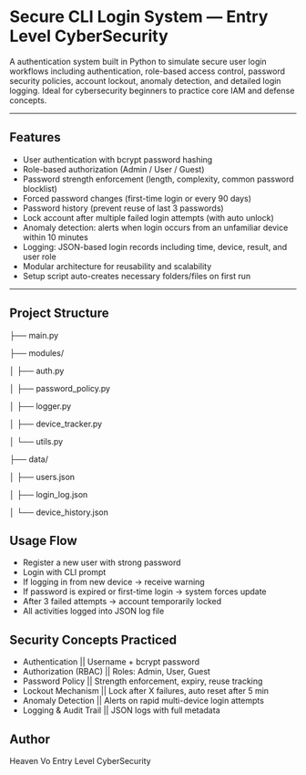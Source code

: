 # Secure CLI Login System — Entry Level CyberSecurity

A authentication system built in Python to simulate secure user login workflows including authentication, role-based access control, password security policies, account lockout, anomaly detection, and detailed login logging. Ideal for cybersecurity beginners to practice core IAM and defense concepts.

---

##  Features

- User authentication with bcrypt password hashing
- Role-based authorization (Admin / User / Guest)
- Password strength enforcement (length, complexity, common password blocklist)
- Forced password changes (first-time login or every 90 days)
- Password history (prevent reuse of last 3 passwords)
- Lock account after multiple failed login attempts (with auto unlock)
- Anomaly detection: alerts when login occurs from an unfamiliar device within 10 minutes
- Logging: JSON-based login records including time, device, result, and user role
- Modular architecture for reusability and scalability
- Setup script auto-creates necessary folders/files on first run

---

##  Project Structure

  ├── main.py
  
  ├── modules/
  
  │   ├── auth.py
  
  │   ├── password_policy.py
  
  │   ├── logger.py
  
  │   ├── device_tracker.py
  
  │   └── utils.py
  
  ├── data/
  
  │   ├── users.json   
  
  │   ├── login_log.json 
  
  │   └── device_history.json     


## Usage Flow
- Register a new user with strong password
- Login with CLI prompt
- If logging in from new device → receive warning
- If password is expired or first-time login → system forces update
- After 3 failed attempts → account temporarily locked
- All activities logged into JSON log file

## Security Concepts Practiced
- Authentication	           ||     Username + bcrypt password
- Authorization (RBAC)	     ||     Roles: Admin, User, Guest
- Password Policy	           ||     Strength enforcement, expiry, reuse tracking
- Lockout Mechanism	         ||     Lock after X failures, auto reset after 5 min
- Anomaly Detection	         ||     Alerts on rapid multi-device login attempts
- Logging & Audit Trail	     ||     JSON logs with full metadata

## Author
Heaven Vo Entry Level CyberSecurity

